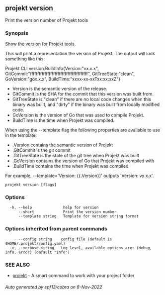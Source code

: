 ## projekt version

Print the version number of Projekt tools

### Synopsis


Show the version for Projekt tools.

This will print a representation the version of Projekt.
The output will look something like this:

Projekt CLI version.BuildInfo{Version:"vx.x.x", GitCommit:"ffffffffffffffffffffffffffffffffffffffff", GitTreeState:"clean", GoVersion:"gox.x.x", BuildTime:"xxxx-xx-xxTxx:xx:xxZ"}

- Version is the semantic version of the release.
- GitCommit is the SHA for the commit that this version was built from.
- GitTreeState is "clean" if there are no local code changes when this binary was
  built, and "dirty" if the binary was built from locally modified code.
- GoVersion is the version of Go that was used to compile Projekt.
- BuildTime is the time when Projekt was compiled.

When using the --template flag the following properties are available to use in
the template:

- .Version contains the semantic version of Projekt
- .GitCommit is the git commit
- .GitTreeState is the state of the git tree when Projekt was built
- .GoVersion contains the version of Go that Projekt was compiled with
- .BuildTime contains the time when Projekt was compiled

For example, --template='Version: {{.Version}}' outputs 'Version: vx.x.x'.


```
projekt version [flags]
```

### Options

```
  -h, --help              help for version
      --short             Print the version number
      --template string   Template for version string format
```

### Options inherited from parent commands

```
      --config string    config file (default is $HOME/.projekt/config.yaml)
  -v, --verbose string   Log level, available options are: (debug, info, error) (default "info")
```

### SEE ALSO

* [projekt](projekt.md)	 - A smart command to work with your project folder

###### Auto generated by spf13/cobra on 8-Nov-2022

